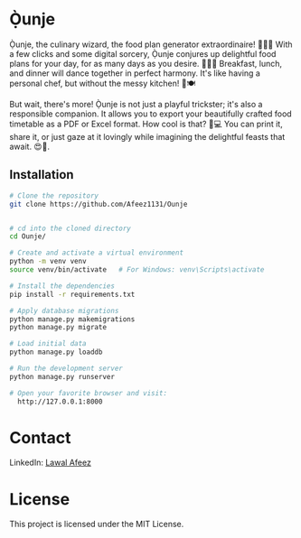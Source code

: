# Ọ̀unje

Ọ̀unje, the culinary wizard, the food plan generator extraordinaire! 🧙‍♂️✨ With a few clicks and some digital sorcery, Ọ̀unje conjures up delightful food plans for your day, for as many days as you desire. 🌮🍳🥗 Breakfast, lunch, and dinner will dance together in perfect harmony. It's like having a personal chef, but without the messy kitchen! 🎩🍽️

But wait, there's more! Ọ̀unje is not just a playful trickster; it's also a responsible companion. It allows you to export your beautifully crafted food timetable as a PDF or Excel format. How cool is that? 📄💻 You can print it, share it, or just gaze at it lovingly while imagining the delightful feasts that await. 😍📲.

## Installation

```bash
# Clone the repository
git clone https://github.com/Afeez1131/Ounje


# cd into the cloned directory
cd Ounje/ 

# Create and activate a virtual environment
python -m venv venv
source venv/bin/activate   # For Windows: venv\Scripts\activate

# Install the dependencies
pip install -r requirements.txt

# Apply database migrations
python manage.py makemigrations
python manage.py migrate

# Load initial data
python manage.py loaddb

# Run the development server
python manage.py runserver

# Open your favorite browser and visit: 
  http://127.0.0.1:8000

```

# Contact
LinkedIn: [Lawal Afeez](https://www.linkedin.com/in/lawal-afeez/)

# License

This project is licensed under the MIT License.
